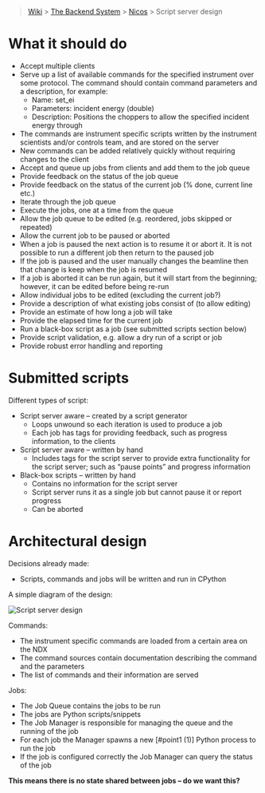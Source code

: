 > [Wiki](Home) > [The Backend System](The-Backend-System) > [Nicos](Nicos) > Script server design

# What it should do
- Accept multiple clients
- Serve up a list of available commands for the specified instrument over some protocol. The command should contain command parameters and a description, for example:
   - Name: set_ei
   - Parameters: incident energy (double)
   - Description: Positions the choppers to allow the specified incident energy through
- The commands are instrument specific scripts written by the instrument scientists and/or controls team, and are stored on the server
- New commands can be added relatively quickly without requiring changes to the client
- Accept and queue up jobs from clients and add them to the job queue
- Provide feedback on the status of the job queue
- Provide feedback on the status of the current job (% done, current line etc.)
- Iterate through the job queue
- Execute the jobs, one at a time from the queue
- Allow the job queue to be edited (e.g. reordered, jobs skipped or repeated)
- Allow the current job to be paused or aborted
- When a job is paused the next action is to resume it or abort it. It is not possible to run a different job then return to the paused job
- If the job is paused and the user manually changes the beamline then that change is keep when the job is resumed
- If a job is aborted it can be run again, but it will start from the beginning; however, it can be edited before being re-run
- Allow individual jobs to be edited (excluding the current job?)
- Provide a description of what existing jobs consist of (to allow editing) 
- Provide an estimate of how long a job will take
- Provide the elapsed time for the current job
- Run a black-box script as a job (see submitted scripts section below)
- Provide script validation, e.g. allow a dry run of a script or job
- Provide robust error handling and reporting

# Submitted scripts

Different types of script:

- Script server aware – created by a script generator
  - Loops unwound so each iteration is used to produce a job
  - Each job has tags for providing feedback, such as progress information, to the clients
- Script server aware – written by hand
  - Includes tags for the script server to provide extra functionality for the script server; such as “pause points” and progress information
- Black-box scripts – written by hand
  - Contains no information for the script server
  - Script server runs it as a single job but cannot pause it or report progress
  - Can be aborted

# Architectural design

Decisions already made:

- Scripts, commands and jobs will be written and run in CPython

A simple diagram of the design:

![Script server design](backend_system/NICOS/new_switching_writables.jpg)

Commands:

- The instrument specific commands are loaded from a certain area on the NDX
- The command sources contain documentation describing the command and the parameters
- The list of commands and their information are served

Jobs:

- The Job Queue contains the jobs to be run
- The jobs are Python scripts/snippets
- The Job Manager is responsible for managing the queue and the running of the job
- For each job the Manager spawns a new [#point1 (1)] Python process to run the job
- If the job is configured correctly the Job Manager can query the status of the job

**This means there is no state shared between jobs – do we want this?**
